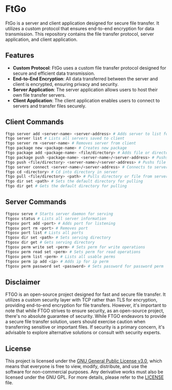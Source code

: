 # FtGo
FtGo is a server and client application designed for secure file transfer. It utilizes a custom protocol that ensures end-to-end encryption for data transmission. This repository contains the file transfer protocol, server application, and client application.

## Features
- **Custom Protocol**: FtGo uses a custom file transfer protocol designed for secure and efficient data transmission.
- **End-to-End Encryption**: All data transferred between the server and client is encrypted, ensuring privacy and security.
- **Server Application**: The server application allows users to host their own file transfer servers.
- **Client Application**: The client application enables users to connect to servers and transfer files securely.

## Client Commands
```bash
ftgo server add <server-name> <server-address> # Adds server to list for using again
ftgo server list # Lists all servers saved to client
ftgo server rm <server-name> # Removes server from client
ftgo package new <package-name> # Creates new package
ftgo package add <package-name> <file/directory> # Adds file or directory to package
ftgo package push <package-name> <server-name>/<server-address> # Pushs package to server
ftgo push <file/directory> <server-name>/<server-address> # Pushs file or directory to server
ftgo server connect <server-name>/<server-address> # Connects to server and lists all files and directories
ftgo cd <directory> # Cd into directory in server
ftgo pull <file/directory> <path> # Pulls directory or file from server to path (if path blank it will pull to default dir)
ftgo dir set <path> # Sets the default directory for pulling
ftgo dir get # Gets the default directory for pulling
```
## Server Commands
```bash
ftgosv serve # Starts server daemon for serving
ftgosv status # Lists all server information
ftgosv port add <port> # Adds port for listening
ftgosv port rm <port> # Removes port
ftgosv port list # Lists all ports
ftgosv dir set <path> # Sets serving directory
ftgosv dir get # Gets serving directory
ftgosv perm write set <perm> # Sets perm for write operations
ftgosv perm read set <perm> # Sets perm for read operations
ftgosv perm list <perm> # Lists all usable perms
ftgosv perm ip add <ip> # Adds ip for ip perm
ftgosv perm password set <password> # Sets password for password perm
```

## Disclaimer
FTGO is an open-source project designed for fast and secure file transfer. It utilizes a custom security layer with TCP rather than TLS for encryption, providing end-to-end encryption for file transfers. However, it's important to note that while FTGO strives to ensure security, as an open-source project, there's no absolute guarantee of security. While FTGO endeavors to provide a secure file transfer solution, users should exercise caution when transferring sensitive or important files. If security is a primary concern, it's advisable to explore alternative solutions or consult with security experts.

## License

This project is licensed under the [GNU General Public License v3.0](LICENSE), which means that everyone is free to view, modify, distribute, and use the software for non-commercial purposes. Any derivative works must also be licensed under the GNU GPL. For more details, please refer to the [LICENSE](LICENSE) file.

